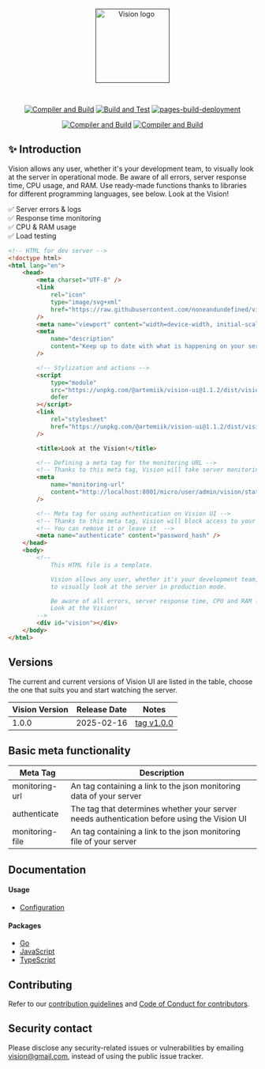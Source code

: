 <p align="center">
  <a href="" target="_blank" rel="noopener noreferrer">
    <img width="150" src="https://github.com/noneandundefined/vision-ui/blob/main/public/logo-vision-none.png" alt="Vision logo">
  </a>
</p>
</br>
<p align="center">
  <a href="https://github.com/noneandundefined/vision-ui/actions/workflows/compiler-client.yml"><img src="https://github.com/noneandundefined/vision-ui/actions/workflows/compiler-client.yml/badge.svg" alt="Compiler and Build"></a>
  <a href="https://github.com/noneandundefined/vision-ui/actions/workflows/global-index.yml"><img src="https://github.com/noneandundefined/vision-ui/actions/workflows/global-index.yml/badge.svg" alt="Build and Test"></a>
  <a href="https://github.com/noneandundefined/vision-ui/actions/workflows/pages/pages-build-deployment"><img src="https://github.com/noneandundefined/vision-ui/actions/workflows/pages/pages-build-deployment/badge.svg" alt="pages-build-deployment"></a>
</p>
<p align="center">
  <a href="https://www.npmjs.com/package/@artemiik/vision-ui"><img src="https://img.shields.io/npm/v/%40artemiik%2Fvision-ui" alt="Compiler and Build"></a>
  <a href="https://www.npmjs.com/package/@artemiik/vision-ui"><img src="https://img.shields.io/npm/dm/%40artemiik%2Fvision-ui" alt="Compiler and Build"></a>
</p>

## ✨ Introduction

Vision allows any user, whether it's your development team, to visually look at the server in operational mode. Be aware of all errors, server response time, CPU usage, and RAM. Use ready-made functions thanks to libraries for different programming languages, see below. Look at the Vision!

✅ Server errors & logs <br>
✅ Response time monitoring <br>
✅ CPU & RAM usage <br>
✅ Load testing <br>

```html
<!-- HTML for dev server -->
<!doctype html>
<html lang="en">
	<head>
		<meta charset="UTF-8" />
		<link
			rel="icon"
			type="image/svg+xml"
			href="https://raw.githubusercontent.com/noneandundefined/vision-ui/refs/heads/main/public/logo-vision-none.png"
		/>
		<meta name="viewport" content="width=device-width, initial-scale=1.0" />
		<meta
			name="description"
			content="Keep up to date with what is happening on your server using - Vision"
		/>

		<!-- Stylization and actions -->
		<script
			type="module"
			src="https://unpkg.com/@artemiik/vision-ui@1.1.2/dist/vision.bundle.js"
			defer
		></script>
		<link
			rel="stylesheet"
			href="https://unpkg.com/@artemiik/vision-ui@1.1.2/dist/vision.css"
		/>

		<title>Look at the Vision!</title>

		<!-- Defining a meta tag for the monitoring URL -->
		<!-- Thanks to this meta tag, Vision will take server monitoring -->
		<meta
			name="monitoring-url"
			content="http://localhost:8001/micro/user/admin/vision/stats"
		/>

		<!-- Meta tag for using authentication on Vision UI -->
		<!-- Thanks to this meta tag, Vision will block access to your Vision UI monitoring until the correct password is entered -->
		<!-- You can remove it or leave it  -->
		<meta name="authenticate" content="password_hash" />
	</head>
	<body>
		<!--
			This HTML file is a template.

			Vision allows any user, whether it's your development team,
			to visually look at the server in production mode.

			Be aware of all errors, server response time, CPU and RAM load.
			Look at the Vision!
		-->
		<div id="vision"></div>
	</body>
</html>
```

## Versions

The current and current versions of Vision UI are listed in the table, choose the one that suits you and start watching the server.

| Vision Version | Release Date | Notes                                                                   |
| -------------- | ------------ | ----------------------------------------------------------------------- |
| 1.0.0          | 2025-02-16   | [tag v1.0.0](https://github.com/noneandundefined/vision-ui/tree/v1.0.0) |

## Basic meta functionality

| Meta Tag        | Description                                                                                 |
| --------------- | ------------------------------------------------------------------------------------------- |
| monitoring-url  | An tag containing a link to the json monitoring data of your server                         |
| authenticate    | The tag that determines whether your server needs authentication before using the Vision UI |
| monitoring-file | An tag containing a link to the json monitoring file of your server                         |

## Documentation

#### Usage

- [Configuration](https://github.com/noneandundefined/vision-ui/tree/main/docs)

#### Packages

- [Go](https://github.com/noneandundefined/vision-go)
- [JavaScript](https://github.com/noneandundefined/vision-npm)
- [TypeScript](https://github.com/noneandundefined/vision-npm)

## Contributing

Refer to our [contribution guidelines](https://github.com/noneandundefined/vision-ui/blob/main/CONTRIBUTING.md) and [Code of Conduct for contributors](https://github.com/noneandundefined/vision-ui/blob/main/CODE_OF_CONDUCT.md).

## Security contact

Please disclose any security-related issues or vulnerabilities by emailing [vision@gmail.com](mailto:@gmail.com), instead of using the public issue tracker.
